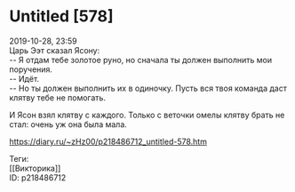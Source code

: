Untitled [578]
===============

   
 2019-10-28, 23:59   
  Царь Ээт сказал Ясону:   
 -- Я отдам тебе золотое руно, но сначала ты должен выполнить мои поручения.   
 -- Идёт.   
 -- Но ты должен выполнить их в одиночку. Пусть вся твоя команда даст клятву тебе не помогать.   
   
 И Ясон взял клятву с каждого. Только с веточки омелы клятву брать не стал: очень уж она была мала.   
    
 <https://diary.ru/~zHz00/p218486712_untitled-578.htm>   
   
 Теги:   
 [[Викторика]]   
 ID: p218486712